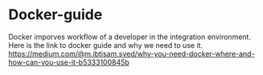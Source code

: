 # Docker-guide

Docker imporves workflow of a developer in the integration environment. Here is the link to docker guide and why we need to use it.
https://medium.com/@m.ibtisam.syed/why-you-need-docker-where-and-how-can-you-use-it-b5333100845b
